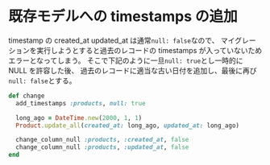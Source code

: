 # 既存モデルへの timestamps の追加
timestamp の created_at updated_at は通常`null: false`なので、
マイグレーションを実行しようとすると過去のレコードの timestamps が入っていないため
エラーとなってしまう。
そこで下記のように一旦`null: true`とし一時的に NULL を許容した後、
過去のレコードに適当な古い日付を追加し、最後に再び`null: false`とする。
```ruby
def change
  add_timestamps :products, null: true 

  long_ago = DateTime.new(2000, 1, 1)
  Product.update_all(created_at: long_ago, updated_at: long_ago)

  change_column_null :products, :created_at, false
  change_column_null :products, :updated_at, false
end
```
